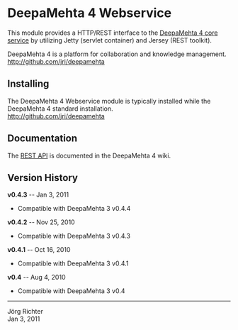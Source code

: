 
DeepaMehta 4 Webservice
=======================

This module provides a HTTP/REST interface to the [DeepaMehta 4 core service](http://github.com/jri/deepamehta3-core) by utilizing Jetty (servlet container) and Jersey (REST toolkit).

DeepaMehta 4 is a platform for collaboration and knowledge management.  
<http://github.com/jri/deepamehta>


Installing
----------

The DeepaMehta 4 Webservice module is typically installed while the DeepaMehta 4 standard installation.  
<http://github.com/jri/deepamehta>


Documentation
-------------

The [REST API](http://github.com/jri/deepamehta/wiki/REST-API) is documented in the DeepaMehta 4 wiki.


Version History
---------------

**v0.4.3** -- Jan 3, 2011

* Compatible with DeepaMehta 3 v0.4.4

**v0.4.2** -- Nov 25, 2010

* Compatible with DeepaMehta 3 v0.4.3

**v0.4.1** -- Oct 16, 2010

* Compatible with DeepaMehta 3 v0.4.1

**v0.4** -- Aug 4, 2010

* Compatible with DeepaMehta 3 v0.4


------------
Jörg Richter  
Jan 3, 2011

